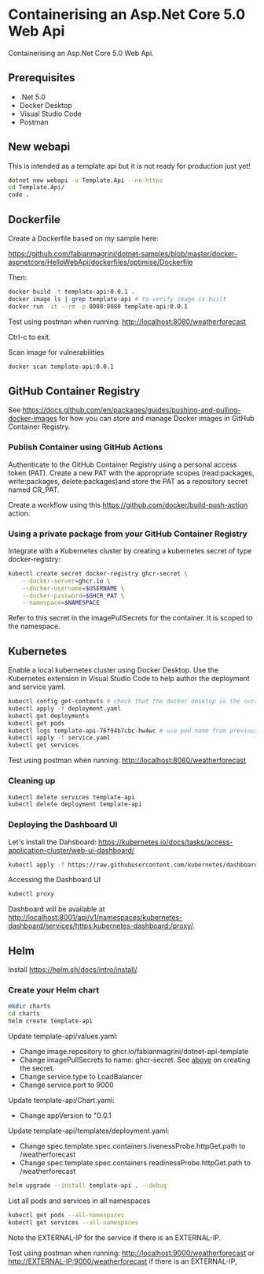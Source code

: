 # Containerising an Asp.Net Core 5.0 Web Api

Containerising an Asp.Net Core 5.0 Web Api.

## Prerequisites

* .Net 5.0
* Docker Desktop
* Visual Studio Code
* Postman

## New webapi

This is intended as a template api but it is not ready for production just yet!

```sh
dotnet new webapi -o Template.Api --no-https
cd Template.Api/
code .
```

## Dockerfile

Create a Dockerfile based on my sample here:

<https://github.com/fabianmagrini/dotnet-samples/blob/master/docker-aspnetcore/HelloWebApi/dockerfiles/optimise/Dockerfile>

Then:

```sh
docker build -t template-api:0.0.1 .
docker image ls | grep template-api # to verify image is built
docker run -it --rm -p 8080:8080 template-api:0.0.1
```

Test using postman when running:
<http://localhost:8080/weatherforecast>

Ctrl-c to exit.

Scan image for vulnerabilities

```sh
docker scan template-api:0.0.1
```

## GitHub Container Registry

See <https://docs.github.com/en/packages/guides/pushing-and-pulling-docker-images> for how you can store and manage Docker images in GitHub Container Registry.

### Publish Container using GitHub Actions

Authenticate to the GitHub Container Registry using a personal access token (PAT). Create a new PAT with the appropriate scopes (read:packages, write:packages, delete:packages)and store the PAT as a repository secret named CR_PAT.

Create a workflow using this <https://github.com/docker/build-push-action> action.

### Using a private package from your GitHub Container Registry

Integrate with a Kubernetes cluster by creating a kubernetes secret of type docker-registry:

```sh
kubectl create secret docker-registry ghcr-secret \
    --docker-server=ghcr.io \
    --docker-username=$USERNAME \
    --docker-password=$GHCR_PAT \
    --namespace=$NAMESPACE
```

Refer to this secret in the imagePullSecrets for the container. It is scoped to the namespace.

## Kubernetes

Enable a local kubernetes cluster using Docker Desktop. Use the Kubernetes extension in Visual Studio Code to help author the deployment and service yaml.

```sh
kubectl config get-contexts # check that the docker desktop is the current context
kubectl apply -f deployment.yaml
kubectl get deployments
kubectl get pods
kubectl logs template-api-76f94b7cbc-hw4wc # use pod name from previous command
kubectl apply -f service.yaml
kubectl get services
```

Test using postman when running:
<http://localhost:8080/weatherforecast>

### Cleaning up

```sh
kubectl delete services template-api
kubectl delete deployment template-api
```

### Deploying the Dashboard UI

Let's install the Dahsboard:  <https://kubernetes.io/docs/tasks/access-application-cluster/web-ui-dashboard/>

```sh
kubectl apply -f https://raw.githubusercontent.com/kubernetes/dashboard/v2.0.0/aio/deploy/recommended.yaml
```

Accessing the Dashboard UI

```sh
kubectl proxy
```

Dashboard will be available at <http://localhost:8001/api/v1/namespaces/kubernetes-dashboard/services/https:kubernetes-dashboard:/proxy/>.

## Helm

Install <https://helm.sh/docs/intro/install/>.

### Create your Helm chart

```sh
mkdir charts
cd charts
helm create template-api
```

Update template-api/values.yaml:

* Change image.repository to ghcr.io/fabianmagrini/dotnet-api-template
* Change imagePullSecrets to name: ghcr-secret. See [above](###using-a-private-package-from-your-github-container-registry) on creating the secret.
* Change service.type to LoadBalancer
* Change service.port to 9000

Update template-api/Chart.yaml:

* Change appVersion to "0.0.1

Update template-api/templates/deployment.yaml:

* Change spec.template.spec.containers.livenessProbe.httpGet.path to /weatherforecast
* Change spec.template.spec.containers.readinessProbe.httpGet.path to /weatherforecast

```sh
helm upgrade --install template-api . --debug
```

List all pods and services in all namespaces

```sh
kubectl get pods --all-namespaces
kubectl get services --all-namespaces 
```

Note the EXTERNAL-IP for the service if there is an EXTERNAL-IP.

Test using postman when running:
<http://localhost:9000/weatherforecast> or <http://EXTERNAL-IP:9000/weatherforecast> if there is an EXTERNAL-IP,
